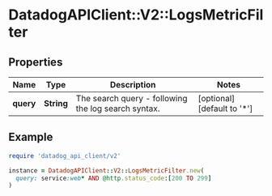 # DatadogAPIClient::V2::LogsMetricFilter

## Properties

| Name | Type | Description | Notes |
| ---- | ---- | ----------- | ----- |
| **query** | **String** | The search query - following the log search syntax. | [optional][default to &#39;*&#39;] |

## Example

```ruby
require 'datadog_api_client/v2'

instance = DatadogAPIClient::V2::LogsMetricFilter.new(
  query: service:web* AND @http.status_code:[200 TO 299]
)
```

